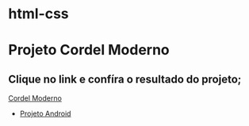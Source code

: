 # html-css
 <h1>Projeto Cordel Moderno</h1>
 <h2>Clique no link e confíra o resultado do projeto;</h2>
 <a href="https://renansilsan.github.io/projeto-cordel/">Cordel Moderno</a>

<ul>
<li><a href="https://renansilsan.github.io/projeto-android/">Projeto Android</a></li>
</ul>